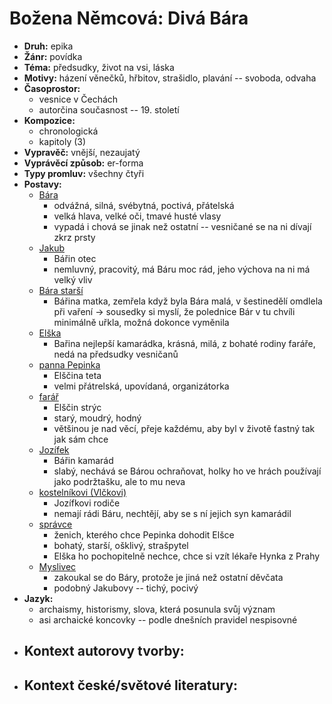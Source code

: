 # Božena Němcová: Divá Bára
- __Druh:__ epika
- __Žánr:__ povídka
- __Téma:__ předsudky, život na vsi, láska
- __Motivy:__ házení věnečků, hřbitov, strašidlo, plavání -- svoboda, odvaha
- __Časoprostor:__
	- vesnice v Čechách
	- autorčina současnost -- 19. století
- __Kompozice:__
	- chronologická
	- kapitoly (3)
- __Vypravěč:__ vnější, nezaujatý
- __Vyprávěcí způsob:__ er-forma
- __Typy promluv:__ všechny čtyři
- __Postavy:__ 
	- <u>Bára</u>
		- odvážná, silná, svébytná, poctivá, přátelská
		- velká hlava, velké oči, tmavé husté vlasy
		- vypadá i chová se jinak než ostatní -- vesničané se na ni dívají zkrz prsty
	- <u>Jakub</u>
		- Bářin otec
		- nemluvný, pracovitý, má Báru moc rád, jeho výchova na ni má velký vliv
	- <u>Bára starší</u>
		- Bářina matka, zemřela když byla Bára malá, v šestinedělí omdlela při vaření -> sousedky si myslí, že polednice Bár v tu chvíli minimálně uřkla, možná dokonce vyměnila
	- <u>Elška</u>
		- Bařina nejlepší kamarádka, krásná, milá, z bohaté rodiny faráře, nedá na předsudky vesničanů
	- <u>panna Pepinka</u>
		- Elščina teta
		- velmi přátrelská, upovídaná, organizátorka
	- <u>farář</u>
		- Elščin strýc
		- starý, moudrý, hodný
		- většinou je nad věcí, přeje každému, aby byl v životě ťastný tak jak sám chce
	- <u>Jozífek</u>
		- Bářin kamarád
		- slabý, nechává se Bárou ochraňovat, holky ho ve hrách používají jako podržtašku, ale to mu neva
	- <u>kostelníkovi (Vlčkovi)</u>
		- Jozífkovi rodiče
		- nemají rádi Báru, nechtějí, aby se s ní jejich syn kamarádil
	- <u>správce</u>
		- ženich, kterého chce Pepinka dohodit Elšce
		- bohatý, starší, ošklivý, strašpytel
		- Elška ho pochopitelně nechce, chce si vzít lékaře Hynka z Prahy
	- <u>Myslivec</u>
		- zakoukal se do Báry, protože je jiná než ostatní děvčata
		- podobný Jakubovy -- tichý, pocivý
- __Jazyk:__
	- archaismy, historismy, slova, která posunula svůj význam
	- asi archaické koncovky -- podle dnešních pravidel nespisovné
- __Kontext autorovy tvorby:__
	- 
- __Kontext české/světové literatury:__
	- 